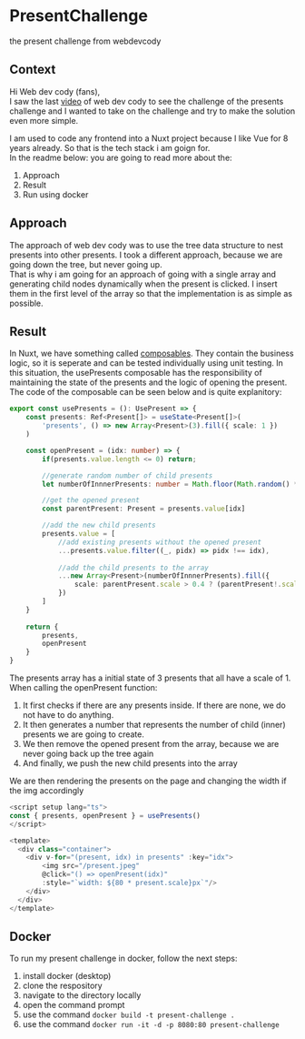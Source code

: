 # PresentChallenge
the present challenge from webdevcody

## Context
Hi Web dev cody (fans),<br>
I saw the last [video](https://www.youtube.com/watch?v=XiTeNyf8D7E) of web dev cody to see the challenge of the presents challenge and I wanted to take on the challenge and try to make the solution even more simple.<br>

I am used to code any frontend into a Nuxt project because I like Vue for 8 years already. So that is the tech stack i am goign for.<br>
In the readme below: you are going to read more about the:<br>
1. Approach
2. Result
3. Run using docker

## Approach
The approach of web dev cody was to use the tree data structure to nest presents into other presents. I took a different approach, because we are going down the tree, but never going up. <br>
That is why i am going for an approach of going with a single array and generating child nodes dynamically when the present is clicked. I insert them in the first level of the array so that the implementation is as simple as possible.

## Result
In Nuxt, we have something called [composables](https://nuxt.com/docs/guide/directory-structure/composables). They contain the business logic, so it is seperate and can be tested individually using unit testing. In this situation, the usePresents composable has the responsibility of maintaining the state of the presents and the logic of opening the present. The code of the composable can be seen below and is quite explanitory:
```ts
export const usePresents = (): UsePresent => {
    const presents: Ref<Present[]> = useState<Present[]>(
        'presents', () => new Array<Present>(3).fill({ scale: 1 })
    )

    const openPresent = (idx: number) => {
        if(presents.value.length <= 0) return;

        //generate random number of child presents
        let numberOfInnnerPresents: number = Math.floor(Math.random() * 3)

        //get the opened present
        const parentPresent: Present = presents.value[idx]

        //add the new child presents
        presents.value = [
            //add existing presents without the opened present
            ...presents.value.filter((_, pidx) => pidx !== idx),
             
            //add the child presents to the array
            ...new Array<Present>(numberOfInnnerPresents).fill({ 
                scale: parentPresent.scale > 0.4 ? (parentPresent!.scale) * 0.5 : 0 
            })
        ]
    }
    
    return {
        presents,
        openPresent
    }  
}
```
The presents array has a initial state of 3 presents that all have a scale of 1. When calling the openPresent function:
1. It first checks if there are any presents inside. If there are none, we do not have to do anything.
2. It then generates a number that represents the number of child (inner) presents we are going to create.
3. We then remove the opened present from the array, because we are never going back up the tree again
4. And finally, we push the new child presents into the array<br>

We are then rendering the presents on the page and changing the width if the img accordingly
```js
<script setup lang="ts">
const { presents, openPresent } = usePresents()
</script>

<template>
  <div class="container">
    <div v-for="(present, idx) in presents" :key="idx">
        <img src="/present.jpeg" 
        @click="() => openPresent(idx)"
        :style="`width: ${80 * present.scale}px`"/>
    </div>
  </div>
</template>
```
## Docker
To run my present challenge in docker, follow the next steps:
1. install docker (desktop) 
2. clone the respository
3. navigate to the directory locally
4. open the command prompt
5. use the command `docker build -t present-challenge .`
6. use the command `docker run -it -d -p 8080:80 present-challenge`
